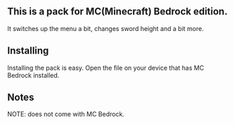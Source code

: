 This is a pack for MC(Minecraft) Bedrock edition.
-------------------------------------------------
It switches up the menu a bit, changes sword height and a bit more.

Installing
------------------------------------
Installing the pack is easy. Open the file on your device that has MC Bedrock installed.

Notes
------------------------------------
NOTE: does not come with MC Bedrock.

